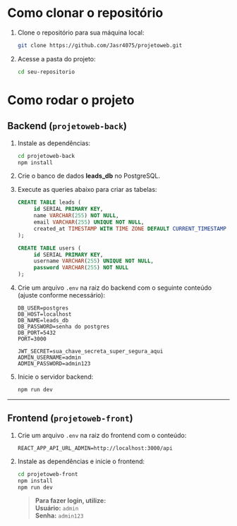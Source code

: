 # Como clonar o repositório

1. Clone o repositório para sua máquina local:
    ```bash
    git clone https://github.com/Jasr4075/projetoweb.git
    ```
2. Acesse a pasta do projeto:
    ```bash
    cd seu-repositorio
    ```

# Como rodar o projeto

## Backend (`projetoweb-back`)

1. Instale as dependências:
    ```bash
    cd projetoweb-back
    npm install
    ```

2. Crie o banco de dados **leads_db** no PostgreSQL.

3. Execute as queries abaixo para criar as tabelas:
    ```sql
    CREATE TABLE leads (
         id SERIAL PRIMARY KEY,
         name VARCHAR(255) NOT NULL,
         email VARCHAR(255) UNIQUE NOT NULL,
         created_at TIMESTAMP WITH TIME ZONE DEFAULT CURRENT_TIMESTAMP
    );

    CREATE TABLE users (
         id SERIAL PRIMARY KEY,
         username VARCHAR(255) UNIQUE NOT NULL,
         password VARCHAR(255) NOT NULL
    );
    ```

4. Crie um arquivo `.env` na raiz do backend com o seguinte conteúdo (ajuste conforme necessário):
    ```
    DB_USER=postgres
    DB_HOST=localhost
    DB_NAME=leads_db
    DB_PASSWORD=senha do postgres
    DB_PORT=5432
    PORT=3000

    JWT_SECRET=sua_chave_secreta_super_segura_aqui
    ADMIN_USERNAME=admin
    ADMIN_PASSWORD=admin123
    ```

5. Inicie o servidor backend:
    ```bash
    npm run dev
    ```

---

## Frontend (`projetoweb-front`)

1. Crie um arquivo `.env` na raiz do frontend com o conteúdo:
    ```
    REACT_APP_API_URL_ADMIN=http://localhost:3000/api
    ```

2. Instale as dependências e inicie o frontend:
    ```bash
    cd projetoweb-front
    npm install
    npm run dev
    ```



    > **Para fazer login, utilize:**  
    > **Usuário:** `admin`  
    > **Senha:** `admin123`